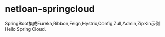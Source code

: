 # netloan-springcloud
SpringBoot集成Eureka,Ribbon,Feign,Hystrix,Config,Zull,Admin,ZipKin示例
Hello Spring Cloud.
